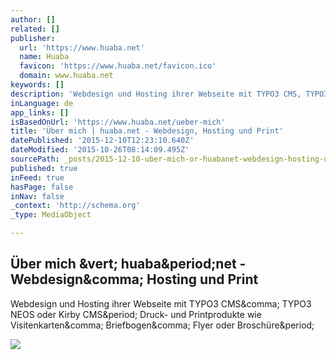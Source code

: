 ```yaml
---
author: []
related: []
publisher:
  url: 'https://www.huaba.net'
  name: Huaba
  favicon: 'https://www.huaba.net/favicon.ico'
  domain: www.huaba.net
keywords: []
description: 'Webdesign und Hosting ihrer Webseite mit TYPO3 CMS, TYPO3 NEOS oder Kirby CMS. Druck- und Printprodukte wie Visitenkarten, Briefbogen, Flyer oder Broschüre.'
inLanguage: de
app_links: []
isBasedOnUrl: 'https://www.huaba.net/ueber-mich'
title: 'Über mich | huaba.net - Webdesign, Hosting und Print'
datePublished: '2015-12-10T12:23:10.640Z'
dateModified: '2015-10-26T08:14:09.495Z'
sourcePath: _posts/2015-12-10-uber-mich-or-huabanet-webdesign-hosting-und-print.md
published: true
inFeed: true
hasPage: false
inNav: false
_context: 'http://schema.org'
_type: MediaObject

---
```

<article style=""><h1>Über mich &amp;vert; huaba&amp;period;net - Webdesign&amp;comma; Hosting und Print</h1><p>Webdesign und Hosting ihrer Webseite mit TYPO3 CMS&amp;comma; TYPO3 NEOS oder Kirby CMS&amp;period; Druck- und Printprodukte wie Visitenkarten&amp;comma; Briefbogen&amp;comma; Flyer oder Broschüre&amp;period;</p><img src="https://www.huaba.net/content/3-ueber-mich/fitness-studio-flyer/skiclubau-fitnessflyer.jpg" /></article>